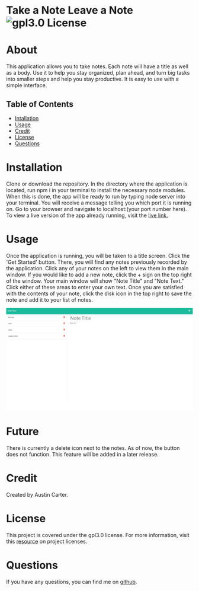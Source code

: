 # Take a Note Leave a Note ![gpl3.0 License](https://img.shields.io/badge/license-gpl3.0-blue)

  # About
  This application allows you to take notes. Each note will have a title as well as a body. Use it to help you stay organized, plan ahead, and turn big tasks into smaller steps and help you stay productive. It is easy to use with a simple interface. 
  
  ## Table of Contents
  - [Intallation](#installation)
  - [Usage](#usage)
  - [Credit](#credit)
  - [License](#license)
  - [Questions](#test)

  # Installation
  Clone or download the repository. In the directory where the application is located, run npm i in your terminal to install the necessary node modules. When this is done, the app will be ready to run by typing node server into your terminal. You will receive a message telling you which port it is running on. Go to your browser and navigate to localhost:(your port number here). To view a live version of the app already running, visit the [live link.](https://floating-shore-06305.herokuapp.com/)

  # Usage
  Once the application is running, you will be taken to a title screen. Click the 'Get Started' button. There, you will find any notes previously recorded by the application. Click any of your notes on the left to view them in the main window. If you would like to add a new note, click the + sign on the top right of the window. Your main window will show "Note Title" and "Note Text." Click either of these areas to enter your own text. Once you are satisfied with the contents of your note, click the disk icon in the top right to save the note and add it to your list of notes. 

  ![screenshot](./images/takeANoteLeaveANoteScreenshot.jpg)

  # Future
  There is currently a delete icon next to the notes. As of now, the button does not function. This feature will be added in a later release. 

  # Credit
  Created by Austin Carter. 

  # License
  This project is covered under the gpl3.0 license. For more information, visit this [resource](https://choosealicense.com/licenses/) on project licenses.

  # Questions
  If you have any questions, you can find me on [github](https://github.com/auscarter17).
  

